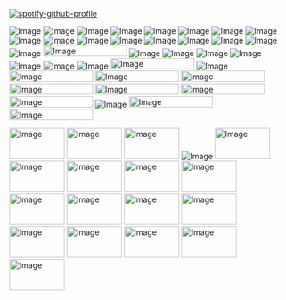 [![spotify-github-profile](https://spotify-github-profile.kittinanx.com/api/view?uid=312k2hejrji76dyc7cggymrbju2m&cover_image=true&theme=novatorem&show_offline=false&background_color=121212&interchange=true&bar_color=53b14f&bar_color_cover=false)](https://spotify-github-profile.kittinanx.com/api/view?uid=312k2hejrji76dyc7cggymrbju2m&redirect=true)

![Image](https://github.com/user-attachments/assets/21c22f57-89f2-42e7-9027-94f01e937dd2) ![Image](https://github.com/user-attachments/assets/6660a284-e83d-41af-aea7-fbec696edf88) ![Image](https://github.com/user-attachments/assets/8ca8c895-c7b0-4a30-a16c-9ae28de2548c) ![Image](https://github.com/user-attachments/assets/cfd1a9a2-ba03-4880-89be-dbbc284f149b) ![Image](https://github.com/user-attachments/assets/e4152d8c-e521-4775-84af-ca04b3f73a56) ![Image](https://github.com/user-attachments/assets/a6fd51a8-4a99-4c96-bbda-4c8cc65b17d3) ![Image](https://github.com/user-attachments/assets/14988871-5ec3-4033-b6f6-c7dc4773543e) ![Image](https://github.com/user-attachments/assets/a6c4c8f5-0016-4bd9-9131-3d0784784840) ![Image](https://github.com/user-attachments/assets/901b0665-e4ad-4665-bd63-9424ec25a124) ![Image](https://github.com/user-attachments/assets/01f42364-b75c-45ce-9b10-bcdcbbfd76b2) ![Image](https://github.com/user-attachments/assets/642a2706-c568-4895-83fb-d7c6f5111656) ![Image](https://github.com/user-attachments/assets/29ef7412-f0c2-47f5-8e18-6ec4760ee0fd) ![Image](https://github.com/user-attachments/assets/67d97f96-b810-4255-b102-bdf58e1949f3)  ![Image](https://github.com/user-attachments/assets/b95fd3d7-11e9-433d-ab2f-f9bf94aced8d) ![Image](https://github.com/user-attachments/assets/e869602d-0b33-489c-ba28-54f4b8e49d8a) ![Image](https://github.com/user-attachments/assets/545adc59-efe9-405c-aa56-65164bfcf9b7) ![Image](https://github.com/user-attachments/assets/1b9b086f-4c3c-4199-87b4-f70ed526f630) <img width="150" height="20" alt="Image" src="https://github.com/user-attachments/assets/144aea2f-d975-4b05-b519-e3bba10915b3" /> ![Image](https://github.com/user-attachments/assets/11b0fdcd-5b19-4fd9-9e54-c2501033a489) ![Image](https://github.com/user-attachments/assets/ab6c79f5-e25c-4b84-9d1d-fce1c82ff440) ![Image](https://github.com/user-attachments/assets/ec4558e2-3afd-41ac-b5e7-de93173822b1) ![Image](https://github.com/user-attachments/assets/92f59647-cc9e-445b-b2cb-b0f50eb6adbc) ![Image](https://github.com/user-attachments/assets/47c43ff2-d756-41e1-80e5-b093c910388c) ![Image](https://github.com/user-attachments/assets/11e761b3-af59-47b5-aa80-09a5efdf0aaa) ![Image](https://github.com/user-attachments/assets/ec238328-6895-4463-a401-a2c5c256b72a) <img width="150" height="20" alt="Image" src="https://github.com/user-attachments/assets/c0d0cac6-4b0d-466f-a874-4abc2f0443c7" /> ![Image](https://github.com/user-attachments/assets/f983af00-38bf-4ac6-b99b-77e1feb8166d) <img width="150" height="20" alt="Image" src="https://github.com/user-attachments/assets/ad78d297-0dd9-43d3-99c6-8b59572dfad5" /> <img width="150" height="20" alt="Image" src="https://github.com/user-attachments/assets/0fcddc62-5b21-45d8-882b-35c5d0eb0bd2" /> <img width="150" height="20" alt="image" src="https://github.com/user-attachments/assets/4020ddb6-9e71-44d0-b816-95c424b586d1" /> <img width="150" height="20" alt="Image" src="https://github.com/user-attachments/assets/45785ab9-9d8c-4111-80c3-82f0d6f99fca" /> <img width="150" height="20" alt="Image" src="https://github.com/user-attachments/assets/d28d2741-13be-4e5c-9631-2a5e9046a98a" /> <img width="150" height="20" alt="image" src="https://github.com/user-attachments/assets/6dc70182-3ac8-41bb-8be2-c5574ed2e154" /> <img width="150" height="20" alt="Image" src="https://github.com/user-attachments/assets/a6012892-c178-45b5-ba46-fe84bc8fa389" /> ![Image](https://github.com/user-attachments/assets/c94d33b0-49fd-49ca-8b98-095da46acbba) <img width="150" height="20" alt="Image" src="https://github.com/user-attachments/assets/5f4be253-313a-423e-8bd0-cd5e4e5a4eb9" /> <img width="150" height="20" alt="Image" src="https://github.com/user-attachments/assets/5f1854d5-eaac-42fb-b808-9d128dd29a65" /> 


<img width="99" height="56" alt="Image" src="https://github.com/user-attachments/assets/c09bafca-35a2-4b0c-8a9b-da2789eb2c53" /> <img width="99" height="56" alt="Image" src="https://github.com/user-attachments/assets/e006879a-a556-494a-92f2-41fee77aafa9" /> <img width="99" height="56" alt="Image" src="https://github.com/user-attachments/assets/63581cd4-42e7-49ee-bad9-d1c5f2533279" /> ![Image](https://github.com/user-attachments/assets/620389a7-9e4a-4762-a7c4-6173df530d70) <img width="99" height="56" alt="Image" src="https://github.com/user-attachments/assets/ee06f156-a091-42e9-895c-0d1909f25f69" /> <img width="99" height="56" alt="Image" src="https://github.com/user-attachments/assets/e1bb02aa-7f47-4045-b9a7-aff605ffef26" /> <img width="99" height="56" alt="Image" src="https://github.com/user-attachments/assets/5d639c43-407f-42a0-8361-e5f433bc3fc7" /> <img width="99" height="56" alt="Image" src="https://github.com/user-attachments/assets/39f42631-fcb3-4095-80ef-cf496441269e" /> <img width="99" height="56" alt="Image" src="https://github.com/user-attachments/assets/60edb1e0-f144-470c-a4dc-29210136783c" /> <img width="99" height="56" alt="Image" src="https://github.com/user-attachments/assets/4c60a360-5b78-4dfc-a761-7c5ace6a343b" /> <img width="99" height="56" alt="Image" src="https://github.com/user-attachments/assets/9a5f6a4f-6c4e-408e-a507-b82f5fc1de8/2" > <img width="99" height="56" alt="Image" src="https://github.com/user-attachments/assets/b6b31790-fa70-4bf6-8b43-fe16d8a53c99" /> <img width="99" height="56" alt="Image" src="https://github.com/user-attachments/assets/a24ba0fc-1874-4e44-b3e0-b4ea3d9b6584" /> <img width="99" height="56" alt="Image" src="https://github.com/user-attachments/assets/25771636-3cf0-4d7a-ac06-a121f2212932" /> <img width="99" height="56" alt="Image" src="https://github.com/user-attachments/assets/aed6f30c-4c2c-4dba-8f6c-c061555dc6ed" /> <img width="99" height="56" alt="Image" src="https://github.com/user-attachments/assets/e5eb3f2b-3152-49ed-a9b1-7ba64585c515" /> <img width="99" height="56" alt="Image" src="https://github.com/user-attachments/assets/7a8589af-5f10-4541-aefd-838f59da0ced" /> <img width="99" height="56" alt="Image" src="https://github.com/user-attachments/assets/7f9efe56-6700-4f35-b8aa-461fd1458802" /> 
